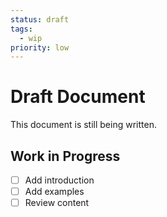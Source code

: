 ```yaml
---
status: draft
tags:
  - wip
priority: low
---
```


# Draft Document

This document is still being written.

## Work in Progress

- [ ] Add introduction
- [ ] Add examples
- [ ] Review content
